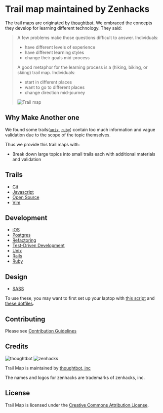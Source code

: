 Trail map maintained by Zenhacks
=========

The trail maps are originated by [thoughtbot](https://github.com/thoughtbot/trail-map). We embraced the concepts they develop for learning different technology. They said:

> A few problems make those questions difficult to answer. Individuals:
>
> * have different levels of experience
> * have different learning styles
> * change their goals mid-process
>
> A good metaphor for the learning process is a (hiking, biking, or skiing) trail map. Individuals:
>
> * start in different places
> * want to go to different places
> * change direction mid-journey
>
> ![Trail map](http://media.tumblr.com/tumblr_m2jrde9jXS1qz5x9p.jpg)


Why Make Another one
------
We found some trails([`unix`](https://github.com/thoughtbot/trail-map/blob/master/trails/unix.md), [`ruby`](https://github.com/thoughtbot/trail-map/blob/master/trails/ruby.md)) contain too much information and vague validation due to the scope of the topic themselves.

Thus we provide this trail maps with:
* Break down large topics into small trails each with additional materials and validation

Trails
------

* [Git](/yangchenyun/trail-map/blob/master/trails/git.md)
* [Javascript](/yangchenyun/trail-map/blob/master/trails/javascript.md)
* [Open Source](/yangchenyun/trail-map/blob/master/trails/open-source.md)
* [Vim](/yangchenyun/trail-map/blob/master/trails/vim.md)

Development
-----------

* [iOS](/yangchenyun/trail-map/blob/master/trails/Development/ios.md)
* [Postgres](/yangchenyun/trail-map/blob/master/trails/Development/postgres.md)
* [Refactoring](/yangchenyun/trail-map/blob/master/trails/Development/refactoring.md)
* [Test-Driven Development](/yangchenyun/trail-map/blob/master/trails/Development/test-driven-development.md)
* [Unix](/yangchenyun/trail-map/blob/master/trails/Development/unix)
* [Rails](/yangchenyun/trail-map/blob/master/trails/Development/rails)
* [Ruby](/yangchenyun/trail-map/blob/master/trails/Development/ruby)

Design
------

* [SASS](/yangchenyun/trail-map/blob/master/trails/Design/sass.md)

To use these, you may want to first set up your laptop with
[this script](https://github.com/thoughtbot/laptop) and
[these dotfiles](https://github.com/thoughtbot/dotfiles).

Contributing
------------

Please see [Contribution Guidelines](/yangchenyun/trail-map/blob/master/CONTRIBUTING.md)

Credits
-------

![thoughtbot](http://thoughtbot.com/images/tm/logo.png)
![zenhacks]()

Trail Map is maintained by [thoughtbot, inc]()

The names and logos for zenhacks are trademarks of zenhacks, inc.

License
-------

Trail Map is licensed under the [Creative Commons Attribution License](http://creativecommons.org/licenses/by/3.0/).
